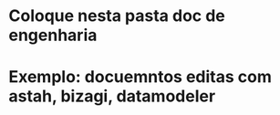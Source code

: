 # Coloque nesta pasta doc de engenharia 
# Exemplo: docuemntos editas com astah, bizagi, datamodeler
